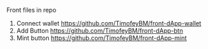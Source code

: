 Front files in repo
1) Connect wallet https://github.com/TimofeyBM/front-dApp-wallet
2) Add Button https://github.com/TimofeyBM/front-dApp-btn
3) Mint button https://github.com/TimofeyBM/front-dApp-mint
